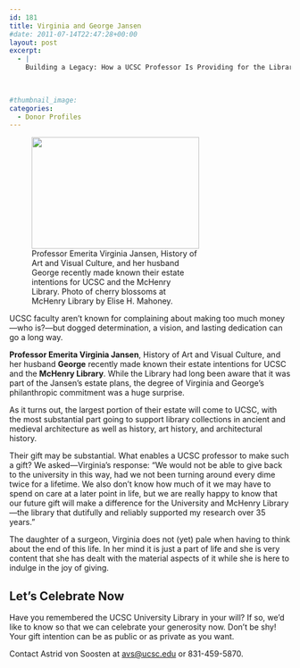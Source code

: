 ```yaml
---
id: 181
title: Virginia and George Jansen
#date: 2011-07-14T22:47:28+00:00
layout: post
excerpt:
  - |
    Building a Legacy: How a UCSC Professor Is Providing for the Library
    
    

#thumbnail_image:
categories:
  - Donor Profiles
---
```

<figure id="attachment_182" style="width: 300px" class="wp-caption alignright"><img class="size-medium wp-image-182" src="http://live-ucsc-giving.pantheonsite.io/wp-content/uploads/2017/08/jansen-300x200.jpg" alt="" width="300" height="200" srcset="https://ucsc-giving.lndo.site/wp-content/uploads/2017/08/jansen-300x200.jpg 300w, https://ucsc-giving.lndo.site/wp-content/uploads/2017/08/jansen.jpg 320w" sizes="(max-width: 300px) 100vw, 300px" /><figcaption class="wp-caption-text">Professor Emerita Virginia Jansen, History of Art and Visual Culture, and her husband George recently made known their estate intentions for UCSC and the McHenry Library. Photo of cherry blossoms at McHenry Library by Elise H. Mahoney.</figcaption></figure> 

UCSC faculty aren’t known for complaining about making too much money—who is?—but dogged determination, a vision, and lasting dedication can go a long way.

**Professor Emerita Virginia Jansen**, History of Art and Visual Culture, and her husband **George** recently made known their estate intentions for UCSC and the **McHenry Library**. While the Library had long been aware that it was part of the Jansen’s estate plans, the degree of Virginia and George’s philanthropic commitment was a huge surprise.

As it turns out, the largest portion of their estate will come to UCSC, with the most substantial part going to support library collections in ancient and medieval architecture as well as history, art history, and architectural history.

Their gift may be substantial. What enables a UCSC professor to make such a gift? We asked—Virginia’s response: “We would not be able to give back to the university in this way, had we not been turning around every dime twice for a lifetime. We also don’t know how much of it we may have to spend on care at a later point in life, but we are really happy to know that our future gift will make a difference for the University and McHenry Library—the library that dutifully and reliably supported my research over 35 years.”

The daughter of a surgeon, Virginia does not (yet) pale when having to think about the end of this life. In her mind it is just a part of life and she is very content that she has dealt with the material aspects of it while she is here to indulge in the joy of giving.

## Let&#8217;s Celebrate Now

Have you remembered the UCSC University Library in your will? If so, we&#8217;d like to know so that we can celebrate your generosity now. Don&#8217;t be shy! Your gift intention can be as public or as private as you want.

Contact Astrid von Soosten at <avs@ucsc.edu> or 831-459-5870.